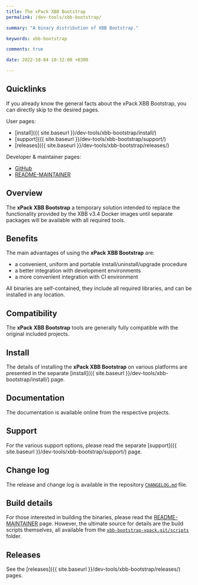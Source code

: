 ```yaml
---
title: The xPack XBB Bootstrap
permalink: /dev-tools/xbb-bootstrap/

summary: "A binary distribution of XBB Bootstrap."

keywords: xbb-bootstrap

comments: true

date: 2022-10-04 10:32:00 +0300

---
```


## Quicklinks

If you already know the general facts about the xPack XBB Bootstrap, you can
directly skip to the desired pages.

User pages:

- [install]({{ site.baseurl }}/dev-tools/xbb-bootstrap/install/)
- [support]({{ site.baseurl }}/dev-tools/xbb-bootstrap/support/)
- [releases]({{ site.baseurl }}/dev-tools/xbb-bootstrap/releases/)

Developer & maintainer pages:

- [GitHub](https://github.com/xpack-dev-tools/xbb-bootstrap-xpack/)
- [README-MAINTAINER](https://github.com/xpack-dev-tools/xbb-bootstrap-xpack/blob/xpack/README-MAINTAINER.md)

## Overview

The **xPack XBB Bootstrap** a temporary solution intended to replace the
functionality provided by the XBB v3.4 Docker images until separate
packages will be available with all required tools.

## Benefits

The main advantages of using the **xPack XBB Bootstrap** are:

- a convenient, uniform and portable install/uninstall/upgrade procedure
- a better integration with development environments
- a more convenient integration with CI environment

All binaries are self-contained, they include all required libraries,
and can be installed in any location.

## Compatibility

The **xPack XBB Bootstrap** tools are generally fully compatible with the
original included projects.

## Install

The details of installing the **xPack XBB Bootstrap** on various platforms are
presented in the separate
[install]({{ site.baseurl }}/dev-tools/xbb-bootstrap/install/) page.

## Documentation

The documentation is available online from the respective projects.

## Support

For the various support options, please read the separate
[support]({{ site.baseurl }}/dev-tools/xbb-bootstrap/support/) page.

## Change log

The release and change log is available in the repository
[`CHANGELOG.md`](https://github.com/xpack-dev-tools/xbb-bootstrap-xpack/blob/xpack/CHANGELOG.md) file.

## Build details

For those interested in building the binaries, please read the
[README-MAINTAINER](https://github.com/xpack-dev-tools/xbb-bootstrap-xpack/blob/xpack/README-MAINTAINER.md)
page.
However, the ultimate source for details are the build scripts themselves,
all available from the
[`xbb-bootstrap-xpack.git/scripts`](https://github.com/xpack-dev-tools/xbb-bootstrap-xpack/tree/xpack/scripts/)
folder.

## Releases

See the [releases]({{ site.baseurl }}/dev-tools/xbb-bootstrap/releases/) pages.
